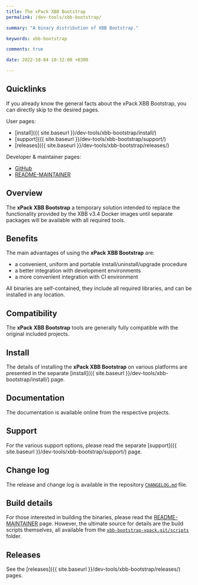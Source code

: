 ```yaml
---
title: The xPack XBB Bootstrap
permalink: /dev-tools/xbb-bootstrap/

summary: "A binary distribution of XBB Bootstrap."

keywords: xbb-bootstrap

comments: true

date: 2022-10-04 10:32:00 +0300

---
```


## Quicklinks

If you already know the general facts about the xPack XBB Bootstrap, you can
directly skip to the desired pages.

User pages:

- [install]({{ site.baseurl }}/dev-tools/xbb-bootstrap/install/)
- [support]({{ site.baseurl }}/dev-tools/xbb-bootstrap/support/)
- [releases]({{ site.baseurl }}/dev-tools/xbb-bootstrap/releases/)

Developer & maintainer pages:

- [GitHub](https://github.com/xpack-dev-tools/xbb-bootstrap-xpack/)
- [README-MAINTAINER](https://github.com/xpack-dev-tools/xbb-bootstrap-xpack/blob/xpack/README-MAINTAINER.md)

## Overview

The **xPack XBB Bootstrap** a temporary solution intended to replace the
functionality provided by the XBB v3.4 Docker images until separate
packages will be available with all required tools.

## Benefits

The main advantages of using the **xPack XBB Bootstrap** are:

- a convenient, uniform and portable install/uninstall/upgrade procedure
- a better integration with development environments
- a more convenient integration with CI environment

All binaries are self-contained, they include all required libraries,
and can be installed in any location.

## Compatibility

The **xPack XBB Bootstrap** tools are generally fully compatible with the
original included projects.

## Install

The details of installing the **xPack XBB Bootstrap** on various platforms are
presented in the separate
[install]({{ site.baseurl }}/dev-tools/xbb-bootstrap/install/) page.

## Documentation

The documentation is available online from the respective projects.

## Support

For the various support options, please read the separate
[support]({{ site.baseurl }}/dev-tools/xbb-bootstrap/support/) page.

## Change log

The release and change log is available in the repository
[`CHANGELOG.md`](https://github.com/xpack-dev-tools/xbb-bootstrap-xpack/blob/xpack/CHANGELOG.md) file.

## Build details

For those interested in building the binaries, please read the
[README-MAINTAINER](https://github.com/xpack-dev-tools/xbb-bootstrap-xpack/blob/xpack/README-MAINTAINER.md)
page.
However, the ultimate source for details are the build scripts themselves,
all available from the
[`xbb-bootstrap-xpack.git/scripts`](https://github.com/xpack-dev-tools/xbb-bootstrap-xpack/tree/xpack/scripts/)
folder.

## Releases

See the [releases]({{ site.baseurl }}/dev-tools/xbb-bootstrap/releases/) pages.
